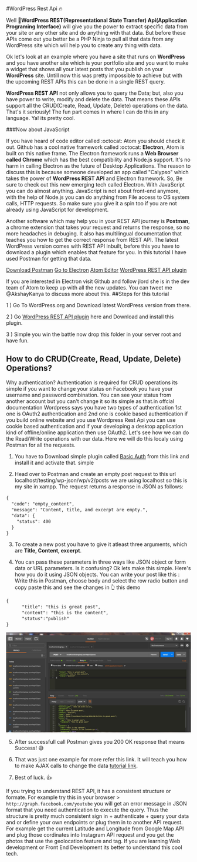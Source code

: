 #WordPress Rest Api :fire:

Well :hatched_chick:**WordPress REST(Representational State Transfer) Api(Application Programing Interface)** will give you the power to extract specific data from your site or any other site and do anything with that data. But before these APIs come out you better be a PHP Ninja to pull all that data from any WordPress site which will help you to create any thing with data.

Ok let's look at an example where you have a site that runs on **WordPress** and you have another site which is your portfolio site and you want to make a widget that shows all your latest posts that you publish on your **WordPress** site. Untill now this was pretty impossible to achieve but with the upcoming REST APIs this can be done in a single REST query. 

**WordPress REST API** not only allows you to query the Data; but, also you have power to write, modify and delete the data. That means these APIs support all the CRUD(Create, Read, Update, Delete) operations on the data. That's it seriously! The fun part comes in where I can do this in any language. Ya! its pretty cool. 

###Now about JavaScript

If you have heard of code editor called :octocat: Atom you should check it out. Github has a cool native framework called :octocat: **Electron**, Atom is built on this native frame. The Electron framework runs a **Web Browser called Chrome** which has the best compatibility and Node.js support. It's no harm in calling Electron as the future of Desktop Applications. The reason to discuss this is because someone developed an app called "Calypso" which takes the power of **WordPress REST API** and Electron framework. So, Be sure to check out this new emerging tech called Electron. With JavaScript you can do almost anything. JavaScript is not about front-end anymore, with the help of Node.js you can do anything from File access to OS system calls, HTTP requests. So make sure you give it a spin too if you are not already using JavaScript for development.

Another software which may help you in your REST API journey is **Postman**, a chrome extension that takes your request and returns the response, so no more headaches in debuging. It also has multilingual documentation that teaches you how to get the correct response from REST API. The latest WordPress version comes with REST API inbuilt, before this you have to download a plugin which enables that feature for you. In this tutorial I have used Postman for getting that data. 

[Download Postman](https://chrome.google.com/webstore/detail/postman/fhbjgbiflinjbdggehcddcbncdddomop?hl=en-GB)
[Go to Electron](http://electron.atom.io/)
[Atom Editor](https://atom.io/)
[WordPress REST API plugin](https://wordpress.org/plugins/json-rest-api/)

If you are interested in Electron visit Github and follow jlord she is in the dev team of Atom to keep up with all the new updates. You can tweet me @AkshayKanya to discuss more about this.
##Steps for this tutorial

1 ) Go To WordPress.org and Download latest WordPress version from there.

2 ) Go [WordPress REST API plugin](https://wordpress.org/plugins/json-rest-api/) here and Download and install this plugin.

3 ) Simple you win the battle now drop this folder in your server root and have fun.

## How to do CRUD(Create, Read, Update, Delete) Operations?
Why authentication? Authentication is required for CRUD operations its simple if you want to change your status on Facebook you have your username and password combination. You can see your status from another account but you can't change it so its simple as that.in offcial documentation Wordpress says you have two types of authentication 1st one is OAuth2 authentication and 2nd one is cookie based authentication if you build online website and you use Wordpress Rest Api you can use cookie based authentication and if your developing a desktop application kind of offline/online application then use OAuth2. Let's see how we can do the Read/Write operations with our data. Here we will do this localy using Postman for all the requests.

1) You have to Download simple plugin called [Basic Auth](https://github.com/WP-API/Basic-Auth) from this link and install it and activate that. simple

2) Head over to Postman and create an empty post request to this url localhost/testing/wp-json/wp/v2/posts we are using localhost so this is my site in xampp. The request returns a response in JSON as follows:
```
{
  "code": "empty_content",
  "message": "Content, title, and excerpt are empty.",
  "data": {
    "status": 400
  }
}
```
3) To create a new post you have to give it atleast three arguments, which are **Title, Content, excerpt**.

4) You can pass these parameters in three ways like JSON object or form data or URL parameters. Is it confusing? Ok lets make this simple. Here's how you do it using JSON objects. You can write your post like this :
Write this in Postman, choose body and select the row radio button and copy paste this and see the changes in :point_up_2: this demo   
```
{
	  "title": "this is great post",
	  "content": "this is the content",
	  "status":"publish"
}
```
![Alt text](/postman.jpg?raw=true "Optional Title")

5) After successfull call Postman gives you 200 OK response that means Success! :sweat_smile:

6) That was just one example for more refer this link. It will teach you how to make AJAX calls to change the data [tutorial link](https://code.tutsplus.com/tutorials/wp-rest-api-creating-updating-and-deleting-data--cms-24883).

7) Best of luck. :thumbsup:

If you trying to understand REST API, it has a consistent structure or formate. For example try this in your browser > `http://graph.facebook.com/youtube` you will get an error message in JSON format that you need authentication to execute the query. Thus the structure is pretty much consistent sign in + authenticate + query your data and or define your own endpoints or plug them in to another API request. For example get the current Latitude and Longitude from Google Map API and plug those cordinates into Instagram API request and you get the photos that use the geolocation feature and tag. If you are learning Web development or Front End Development its better to understand this cool tech. 
